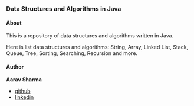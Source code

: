 ### Data Structures and Algorithms in Java

#### About

This is a repository of data structures and algorithms written in Java.

Here is list data structures and algorithms: String, Array, Linked List, Stack, Queue, Tree, Sorting, Searching, Recursion and more.

#### Author

**Aarav Sharma**

+ [github](https://github.com/aarav27)
+ [linkedin](https://www.linkedin.com/in/aaravsharma927/)
